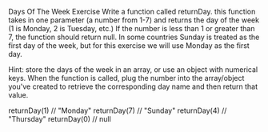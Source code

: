 Days Of The Week Exercise
Write a function called returnDay. this function takes in one parameter (a number from 1-7) and returns the day of the week (1 is Monday, 2 is Tuesday, etc.)  If the number is less than 1 or greater than 7, the function should return null. In some countries Sunday is treated as the first day of the week, but for this exercise we will use Monday as the first day.

Hint: store the days of the week in an array, or use an object with numerical keys.  When the function is called, plug the number into the array/object you've created to retrieve the corresponding day name and then return that value.

returnDay(1) // "Monday"
returnDay(7) // "Sunday"
returnDay(4) // "Thursday"
returnDay(0) // null
